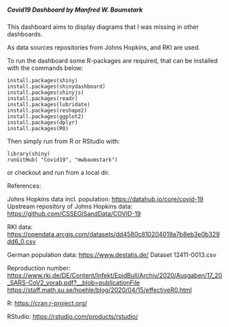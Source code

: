 #####  Covid19 Dashboard by Manfred W. Baumstark 

This dashboard aims to display diagrams that I was missing in other dashboards. 

As data sources repositories from Johns Hopkins, and RKI are used. 

To run the dashboard some R-packages are required, that can be installed with the commands below:

    install.packages(shiny)
    install.packages(shinydashboard)
    install.packages(shinyjs)
    install.packages(readr)
    install.packages(lubridate)
    install.packages(reshape2)
    install.packages(ggplot2)
    install.packages(dplyr)
    install.packages(R0)

Then simply run from R or RStudio with:

    library(shiny)
    runGitHub( "Covid19", "mwbaumstark")

or checkout and run from a local dir.



References:

Johns Hopkins data incl. population: https://datahub.io/core/covid-19
Upstream repository of Johns Hopkins data: https://github.com/CSSEGISandData/COVID-19

RKI data: https://opendata.arcgis.com/datasets/dd4580c810204019a7b8eb3e0b329dd6_0.csv

German population data: https://www.destatis.de/ Dataset 12411-0013.csv

Reproduction number: 
https://www.rki.de/DE/Content/Infekt/EpidBull/Archiv/2020/Ausgaben/17_20_SARS-CoV2_vorab.pdf?__blob=publicationFile
https://staff.math.su.se/hoehle/blog/2020/04/15/effectiveR0.html


R: https://cran.r-project.org/

RStudio: https://rstudio.com/products/rstudio/
